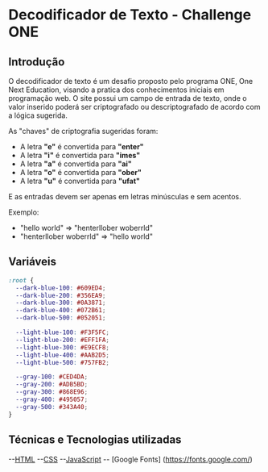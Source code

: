 # Decodificador de Texto - Challenge ONE
## Introdução
O decodificador de texto é um desafio proposto pelo programa ONE, One Next Education, visando a pratica dos conhecimentos iniciais em programação web. O site possui um campo de entrada de texto, onde o valor inserido poderá ser criptografado ou descriptografado de acordo com a lógica sugerida.

As "chaves" de criptografia sugeridas foram:

- A letra **"e"** é convertida para **"enter"**
- A letra **"i"** é convertida para **"imes"**
- A letra **"a"** é convertida para **"ai"**
- A letra **"o"** é convertida para **"ober"**
- A letra **"u"** é convertida para **"ufat"**

E as entradas devem ser apenas em letras minúsculas e sem acentos.

Exemplo:
- "hello world" => "henterllober woberrld"
- "henterllober woberrld" => "hello world"

## Variáveis

```css
:root {
  --dark-blue-100: #609ED4;
  --dark-blue-200: #356EA9;
  --dark-blue-300: #0A3871;
  --dark-blue-400: #072B61;
  --dark-blue-500: #052051;

  --light-blue-100: #F3F5FC;
  --light-blue-200: #EFF1FA;
  --light-blue-300: #E9ECF8;
  --light-blue-400: #AAB2D5;
  --light-blue-500: #757FB2;

  --gray-100: #CED4DA;
  --gray-200: #ADB5BD;
  --gray-300: #868E96;
  --gray-400: #495057;
  --gray-500: #343A40;
}
```

## Técnicas e Tecnologias utilizadas
--[HTML](https://developer.mozilla.org/en-US/docs/Web/HTML)
--[CSS](https://developer.mozilla.org/en-US/docs/Web/CSS)
--[JavaScript](https://developer.mozilla.org/en-US/docs/Web/JavaScript)
-- [Google Fonts] (https://fonts.google.com/)
